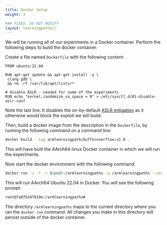 ```yaml
---
title: Docker Setup
weight: 3

### FIXED, DO NOT MODIFY
layout: learningpathall
---
```


We will be running all of our experiments in a Docker container.
Perform the following steps to build the docker container.

Create a file named `Dockerfile` with the following content:

```
FROM ubuntu:22.04

RUN apt-get update && apt-get install -y \
 clang gdb \
 && rm -rf /var/lib/apt/lists/*

# disable ASLR - needed for some of the experiments
RUN echo "kernel.randomize_va_space = 0" > /etc/sysctl.d/01-disable-aslr.conf
```

Note the last line. It disables the on-by-default
[ASLR mitigation](https://en.wikipedia.org/wiki/Address_space_layout_randomization)
as it otherwise would block the exploit we will build.

Then, build a docker image from the description in the `Dockerfile`, by running
the following command on a command line:

```bash
docker build --tag armlearningpath/bufferoverflow:v1.0 .
```

This will have built the AArch64-linux Docker container in which we will run
the experiments.

Now start the docker environment with the following command:

```bash
docker run -i -t -v $(pwd):/armlearningpaths -w /armlearningpaths --security-opt seccomp=unconfined armlearningpath/bufferoverflow:v1.0
```

This will run AArch64 Ubuntu 22.04 in Docker. You will see the following prompt:

```bash
root@7a8fb34f810e:/armlearningpaths#
```

The directory `/armlearningpaths` maps to the current directory where you ran
the `docker run` command. All changes you make in this directory will persist
outside of the docker container.
